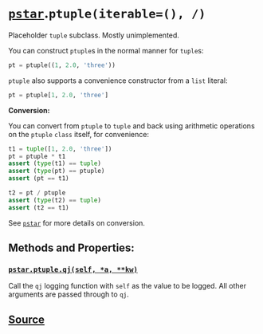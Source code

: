 # [`pstar`](./pstar.md).`ptuple(iterable=(), /)`

Placeholder `tuple` subclass. Mostly unimplemented.

You can construct `ptuple`s in the normal manner for `tuple`s:
```python
pt = ptuple((1, 2.0, 'three'))
```

`ptuple` also supports a convenience constructor from a `list` literal:
```python
pt = ptuple[1, 2.0, 'three']
```

**Conversion:**

You can convert from `ptuple` to `tuple` and back using arithmetic
operations on the `ptuple` `class` itself, for convenience:
```python
t1 = tuple([1, 2.0, 'three'])
pt = ptuple * t1
assert (type(t1) == tuple)
assert (type(pt) == ptuple)
assert (pt == t1)

t2 = pt / ptuple
assert (type(t2) == tuple)
assert (t2 == t1)
```

See [`pstar`](./pstar_pstar.md) for more details on conversion.

## Methods and Properties:

### [`pstar.ptuple.qj(self, *a, **kw)`](./pstar_ptuple_qj.md)

Call the `qj` logging function with `self` as the value to be logged. All other arguments are passed through to `qj`.

## [Source](../pstar/pstar.py#L1053-L1107)